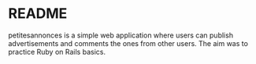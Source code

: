 # README

petitesannonces is a simple web application where users can publish advertisements and comments the ones from other users. The aim was to practice Ruby on Rails basics.